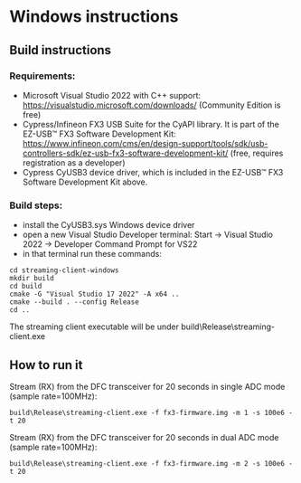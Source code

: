 # Windows instructions

## Build instructions

### Requirements:

- Microsoft Visual Studio 2022 with C++ support: https://visualstudio.microsoft.com/downloads/ (Community Edition is free)
- Cypress/Infineon FX3 USB Suite for the CyAPI library. It is part of the EZ-USB™ FX3 Software Development Kit: https://www.infineon.com/cms/en/design-support/tools/sdk/usb-controllers-sdk/ez-usb-fx3-software-development-kit/ (free, requires registration as a developer)
- Cypress CyUSB3 device driver, which is included in the EZ-USB™ FX3 Software Development Kit above.

### Build steps:

- install the CyUSB3.sys Windows device driver
- open a new Visual Studio Developer terminal: Start -> Visual Studio 2022 -> Developer Command Prompt for VS22
- in that terminal run these commands:
```
cd streaming-client-windows
mkdir build
cd build
cmake -G "Visual Studio 17 2022" -A x64 ..
cmake --build . --config Release
cd ..
```

The streaming client executable will be under build\Release\streaming-client.exe


## How to run it

Stream (RX) from the DFC transceiver for 20 seconds in single ADC mode (sample rate=100MHz):
```
build\Release\streaming-client.exe -f fx3-firmware.img -m 1 -s 100e6 -t 20
```

Stream (RX) from the DFC transceiver for 20 seconds in dual ADC mode (sample rate=100MHz):
```
build\Release\streaming-client.exe -f fx3-firmware.img -m 2 -s 100e6 -t 20
```
